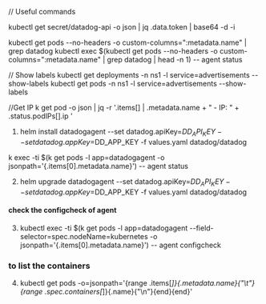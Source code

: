 // Useful commands


kubectl get secret/datadog-api -o json | jq .data.token | base64 -d -i

kubectl get pods --no-headers -o custom-columns=":metadata.name" | grep datadog
kubectl exec $(kubectl get pods --no-headers -o custom-columns=":metadata.name" | grep datadog | head -n 1) -- agent status


// Show labels
kubectl get deployments -n ns1 -l service=advertisements --show-labels
kubectl get pods -n ns1 -l service=advertisements --show-labels


//Get IP
k get pod -o json | jq -r '.items[] | .metadata.name + " - IP: " + .status.podIPs[].ip '


<!-- Helm -->

1) helm install datadogagent --set datadog.apiKey=$DD_API_KEY --set datadog.appKey=$DD_APP_KEY -f values.yaml datadog/datadog


k exec -ti $(k get pods -l app=datadogagent -o jsonpath='{.items[0].metadata.name}') -- agent status

2) helm upgrade datadogagent --set datadog.apiKey=$DD_API_KEY --set datadog.appKey=$DD_APP_KEY -f values.yaml datadog/datadog

#### check the configcheck of agent
3) kubectl exec -ti $(k get pods -l app=datadogagent --field-selector=spec.nodeName=kubernetes -o jsonpath='{.items[0].metadata.name}') -- agent configcheck

### to list the containers
4) kubectl get pods -o=jsonpath='{range .items[*]}{.metadata.name}{"\t"}{range .spec.containers[*]}{.name}{"\n"}{end}{end}'
